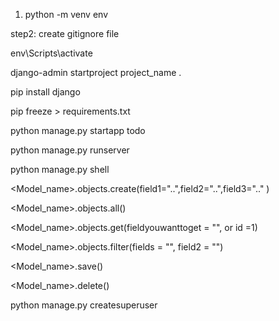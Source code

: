 <!-- createvirtual environment --->
1. python -m venv env

step2: create gitignore file

 <!-- activate virtual environment in cmd>-->
 env\Scripts\activate

<!-- create project-->
django-admin startproject project_name .
 
<!-- Install django in terminal-->
pip install django

<!-- INSTALL requirements-->
pip freeze > requirements.txt


<!-- create app-->
<!-- python manage.py <app_name>-->
python manage.py startapp todo

<!-- run django-->
python manage.py runserver



<!-- to open python shell-->
python manage.py shell


<!-- create data in terminal-->
<Model_name>.objects.create(field1="..",field2="..",field3=".." )

<!-- Get all the data of the model-->
<Model_name>.objects.all()

<!-- Get single data of the model-->
<Model_name>.objects.get(fieldyouwanttoget = "", or id =1)

<!-- Filter data-->
<Model_name>.objects.filter(fields = "", field2 = "")

<!-- save the data-->
<Model_name>.save()

<!-- delete datal-->
<Model_name>.delete()

<!-- activate/create/add adminuser-->
python manage.py createsuperuser




